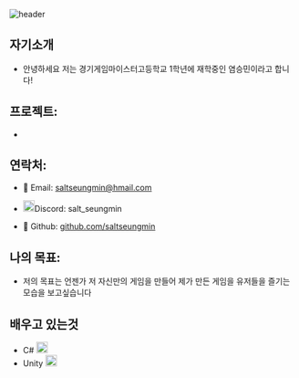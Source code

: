 ![header](https://capsule-render.vercel.app/api?type=venom&height=300&color=gradient&text=salt's%20Profile&fontColor=FFFFFF)
## 자기소개
- 안녕하세요 저는 경기게임마이스터고등학교 1학년에 재학중인 염승민이라고 합니다!


## 프로젝트:
-

## 연락처:
- :email: Email: saltseungmin@hmail.com
  
- <img src="https://images.crunchbase.com/image/upload/c_pad,f_auto,q_auto:eco,dpr_1/v1440924046/wi1mlnkbn2jluko8pzkj.png"  width="20" height="20"/>Discord: salt_seungmin

- :link: Github: [github.com/saltseungmin](github.com/saltseungmin)

## 나의 목표:
- 저의 목표는 언젠가 저 자신만의 게임을 만들어 제가 만든 게임을 유저들을 즐기는 모습을 보고싶습니다

## 배우고 있는것
- C# <img src="https://www.javacodegeeks.com/wp-content/uploads/2024/01/pngegg-1-1.png"  width="20" height="20"/>
- Unity <img src="https://uxwing.com/wp-content/themes/uxwing/download/brands-and-social-media/unity-game-engine-icon.png"  width="20" height="20"/>
